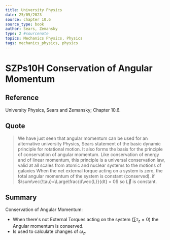 ```yaml
---
title: University Physics
date: 25/05/2023
source: chapter 10.6
source_type: book 
author: Sears, Zemansky
type: 2 #sourcenote
topics: Mechanics Physics, Physics
tags: mechanics_physics, physics
---
```

# SZPs10H Conservation of Angular Momentum

## **Reference**
University Physics, Sears and Zemansky; Chapter 10.6.

## **Quote**
> We have just seen that angular momentum can be used for an alternative university Physics, Sears  statement of the basic dynamic principle for rotational motion. It also forms the basis for the principle of conservation of angular momentum. Like conservation of energy and of linear momentum, this principle is a universal conservation law, valid at all scales from atomic and nuclear systems to the motions of galaxies
When the net external torque acting on a system is zero, the total angular momentum of the system is constant (conserved).
if $\sum\vec{\tau}=\Large\frac{d\vec{L}}{dt} = 0$ so $\vec{L}$ is constant.

## **Summary**
Conservation of Angular Momentum:
- When there's not External Torques acting on the system $(\sum \tau_z = 0)$ the Angular momentum is conserved.
- Is used to calculate changes of $\omega_z$.